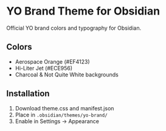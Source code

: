 # YO Brand Theme for Obsidian

Official YO brand colors and typography for Obsidian.

## Colors
- Aerospace Orange (#EF4123)
- Hi-Liter Jet (#ECE956)
- Charcoal & Not Quite White backgrounds

## Installation
1. Download theme.css and manifest.json
2. Place in `.obsidian/themes/yo-brand/`
3. Enable in Settings → Appearance
